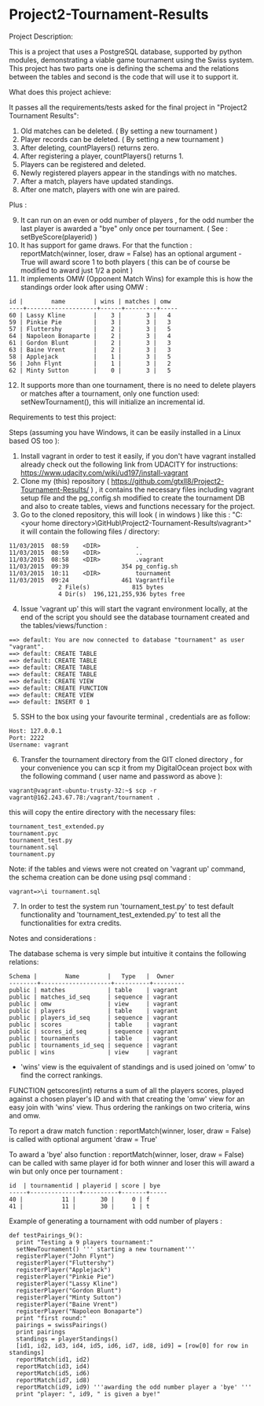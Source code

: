 # Project2-Tournament-Results

Project Description:

This is a project that uses a PostgreSQL database, supported by python modules, demonstrating a viable game tournament using the Swiss system. This project has two parts one is defining the schema and the relations between the tables and second is the code that will use it to support it.

What does this project achieve:

It passes all the requirements/tests asked for the final project in "Project2 Tournament Results":

1. Old matches can be deleted. ( By setting a new tournament ) 
2. Player records can be deleted. ( By setting a new tournament )
3. After deleting, countPlayers() returns zero.
4. After registering a player, countPlayers() returns 1.
5. Players can be registered and deleted.
6. Newly registered players appear in the standings with no matches.
7. After a match, players have updated standings.
8. After one match, players with one win are paired.

Plus :

9. It can run on an even or odd number of players , for the odd number the last player is awarded a "bye" only once per tournament. ( See : setByeScore(playerid) )
10. It has support for game draws. For that the function :  reportMatch(winner, loser, draw = False) has an optional argument - True will award score 1 to both players ( this can be of course be modified to award just 1/2 a point )
11. It implements OMW (Opponent Match Wins) for example this is how the standings order look after using OMW :

 ```   
 id |        name        | wins | matches | omw
----+--------------------+------+---------+-----
 60 | Lassy Kline        |    3 |       3 |   4
 59 | Pinkie Pie         |    3 |       3 |   3
 57 | Fluttershy         |    2 |       3 |   5
 64 | Napoleon Bonaparte |    2 |       3 |   4
 61 | Gordon Blunt       |    2 |       3 |   3
 63 | Baine Vrent        |    2 |       3 |   3
 58 | Applejack          |    1 |       3 |   5
 56 | John Flynt         |    1 |       3 |   2
 62 | Minty Sutton       |    0 |       3 |   5
 ```

12. It supports more than one tournament, there is no need to delete players or matches after a tournament, only one function used: setNewTournament(), this will initialize an incremental id.


Requirements to test this project:

Steps (assuming you have Windows, it can be easily installed in a Linux based OS too ):
 1. Install vagrant in order to test it easily, if you don't have vagrant installed already check out the following link from UDACITY for instructions: https://www.udacity.com/wiki/ud197/install-vagrant
 2. Clone my (this) repository ( https://github.com/gtxll8/Project2-Tournament-Results/ ) , it contains the necessary files including vagrant setup file and the pg_config.sh modified to create the tournament DB and also to create tables, views and functions necessary  for the project.
 3. Go to the cloned repository, this will look ( in windows ) like this :
 "C:\<your home directory>\GitHub\Project2-Tournament-Results\vagrant>" it will contain the following files / directory:

 ```   
11/03/2015  08:59    <DIR>          .
11/03/2015  08:59    <DIR>          ..
11/03/2015  08:58    <DIR>          .vagrant
11/03/2015  09:39               354 pg_config.sh
11/03/2015  10:11    <DIR>          tournament
11/03/2015  09:24               461 Vagrantfile
               2 File(s)            815 bytes
               4 Dir(s)  196,121,255,936 bytes free
 ```
 
 4. Issue 'vagrant up' this will start the vagrant environment locally, at the end of the script you should see the database tournament created and the tables/views/function :

 ```   
==> default: You are now connected to database "tournament" as user "vagrant".
==> default: CREATE TABLE
==> default: CREATE TABLE
==> default: CREATE TABLE
==> default: CREATE TABLE
==> default: CREATE VIEW
==> default: CREATE FUNCTION
==> default: CREATE VIEW
==> default: INSERT 0 1 
 ```   
 5. SSH to the box using your favourite terminal , credentials are as follow:
 ``` 
Host: 127.0.0.1
Port: 2222
Username: vagrant
 ``` 
 
 6. Transfer the tournament directory from the GIT cloned directory , for your convenience you can scp it from my DigitalOcean project box with the following command ( user name and password as above ):
  ``` 
  vagrant@vagrant-ubuntu-trusty-32:~$ scp -r vagrant@162.243.67.78:/vagrant/tournament .
 ``` 
 this will copy the entire directory with the necessary files:
  ``` 
tournament_test_extended.py                                                                                           
tournament.pyc                                                                                                        
tournament_test.py                                                                                                    
tournament.sql                                                                                                        
tournament.py  
  ``` 
 
 Note: if the tables and views were not created on 'vagrant up' command, the schema creation can be done using psql command :
 ``` 
vagrant=>\i tournament.sql
 ```
 
 7. In order to test the system run 'tournament_test.py' to test default functionality and    'tournament_test_extended.py' to test all the functionalities for extra credits.


Notes and considerations :

The database schema is very simple but intuitive it contains the following relations:
 ``` 
 Schema |        Name        |   Type   |  Owner
--------+--------------------+----------+---------
 public | matches            | table    | vagrant
 public | matches_id_seq     | sequence | vagrant
 public | omw                | view     | vagrant
 public | players            | table    | vagrant
 public | players_id_seq     | sequence | vagrant
 public | scores             | table    | vagrant
 public | scores_id_seq      | sequence | vagrant
 public | tournaments        | table    | vagrant
 public | tournaments_id_seq | sequence | vagrant
 public | wins               | view     | vagrant
 ```
  - 'wins' view is the equivalent of standings and is used joined on 'omw' to find the correct rankings.
  
FUNCTION getscores(int) returns a sum of all the players scores, played against a chosen player's ID and with that creating the 'omw' view for an easy join with 'wins' view. Thus ordering the rankings on two criteria, wins and omw.

To report a draw match function : reportMatch(winner, loser, draw = False) is called with optional argument 'draw = True'

To award a 'bye' also function : reportMatch(winner, loser, draw = False) can be called with same player id for both winner and loser this will award a win but only once per tournament :
 ```
 id  | tournamentid | playerid | score | bye
-----+--------------+----------+-------+-----
 40 |           11 |       30 |     0 | f
 41 |           11 |       30 |     1 | t
 ```
 
 Example of generating a tournament with odd number of players :
  ```
 def testPairings_9():
    print "Testing a 9 players tournament:"
    setNewTournament() ''' starting a new tournament'''
    registerPlayer("John Flynt")
    registerPlayer("Fluttershy")
    registerPlayer("Applejack")
    registerPlayer("Pinkie Pie")
    registerPlayer("Lassy Kline")
    registerPlayer("Gordon Blunt")
    registerPlayer("Minty Sutton")
    registerPlayer("Baine Vrent")
    registerPlayer("Napoleon Bonaparte")
    print "first round:"
    pairings = swissPairings()
    print pairings
    standings = playerStandings()
    [id1, id2, id3, id4, id5, id6, id7, id8, id9] = [row[0] for row in standings]
    reportMatch(id1, id2)
    reportMatch(id3, id4)
    reportMatch(id5, id6)
    reportMatch(id7, id8)
    reportMatch(id9, id9) '''awarding the odd number player a 'bye' '''
    print "player: ", id9, " is given a bye!"
 ```

 






